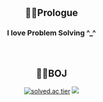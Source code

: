 <div align="center">
  
## 🧙‍♂️Prologue
### I love Problem Solving ^_^</br></br></br>

## 👨‍💻BOJ
[![solved.ac tier](http://mazassumnida.wtf/api/v2/generate_badge?boj=kcj1607)](https://solved.ac/kcj1607)
<img src="http://mazandi.herokuapp.com/api?handle=kcj1607&theme=warm"/>
